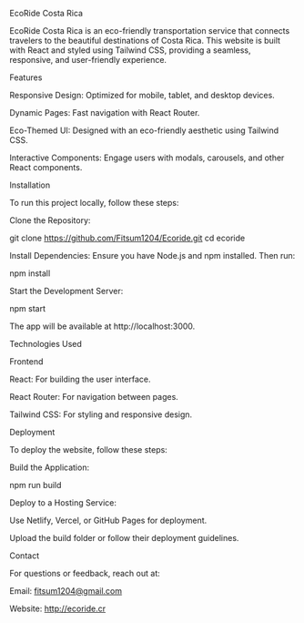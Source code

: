 EcoRide Costa Rica

EcoRide Costa Rica is an eco-friendly transportation service that connects travelers to the beautiful destinations of Costa Rica. This website is built with React and styled using Tailwind CSS, providing a seamless, responsive, and user-friendly experience.

Features

Responsive Design: Optimized for mobile, tablet, and desktop devices.

Dynamic Pages: Fast navigation with React Router.

Eco-Themed UI: Designed with an eco-friendly aesthetic using Tailwind CSS.

Interactive Components: Engage users with modals, carousels, and other React components.

Installation

To run this project locally, follow these steps:

Clone the Repository:

git clone https://github.com/Fitsum1204/Ecoride.git
cd ecoride

Install Dependencies:
Ensure you have Node.js and npm installed. Then run:

npm install

Start the Development Server:

npm start

The app will be available at http://localhost:3000.

Technologies Used

Frontend

React: For building the user interface.

React Router: For navigation between pages.

Tailwind CSS: For styling and responsive design.

Deployment

To deploy the website, follow these steps:

Build the Application:

npm run build

Deploy to a Hosting Service:

Use Netlify, Vercel, or GitHub Pages for deployment.

Upload the build folder or follow their deployment guidelines.

Contact

For questions or feedback, reach out at:

Email: fitsum1204@gmail.com

Website: http://ecoride.cr
